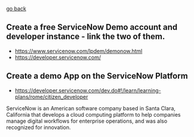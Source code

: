    <!-- Copyright 2022 SJULTRA, inc.

   Licensed under the Apache License, Version 2.0 (the "License");
   you may not use this file except in compliance with the License.
   You may obtain a copy of the License at

       http://www.apache.org/licenses/LICENSE-2.0

   Unless required by applicable law or agreed to in writing, software
   distributed under the License is distributed on an "AS IS" BASIS,
   WITHOUT WARRANTIES OR CONDITIONS OF ANY KIND, either express or implied.
   See the License for the specific language governing permissions and
   limitations under the License. -->
   
[go back](../Getting-Started)

## Create a free ServiceNow Demo account and developer instance - link the two of them.

- https://www.servicenow.com/lpdem/demonow.html
- https://developer.servicenow.com/
    
##    Create a demo App on the ServiceNow Platform
    
- https://developer.servicenow.com/dev.do#!/learn/learning-plans/rome/citizen_developer

ServiceNow is an American software company based in Santa Clara, California that develops a cloud computing platform to help companies manage digital workflows for enterprise operations, and was also recognized for innovation.
